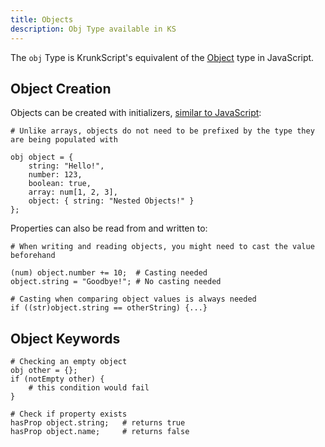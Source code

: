 ```yaml
---
title: Objects
description: Obj Type available in KS
---
```


The `obj` Type is KrunkScript's equivalent of the [Object](https://developer.mozilla.org/en-US/docs/Web/JavaScript/Reference/Global_Objects/Object) type in JavaScript.

## Object Creation

Objects can be created with initializers, [similar to JavaScript](https://developer.mozilla.org/en-US/docs/Web/JavaScript/Reference/Operators/Object_initializer):

```krnk
# Unlike arrays, objects do not need to be prefixed by the type they are being populated with

obj object = {
    string: "Hello!",
    number: 123,
    boolean: true,
    array: num[1, 2, 3],
    object: { string: "Nested Objects!" }
};
```

Properties can also be read from and written to:

```krnk
# When writing and reading objects, you might need to cast the value beforehand

(num) object.number += 10;  # Casting needed
object.string = "Goodbye!"; # No casting needed

# Casting when comparing object values is always needed
if ((str)object.string == otherString) {...}
```

## Object Keywords

```krnk
# Checking an empty object
obj other = {};
if (notEmpty other) {
	# this condition would fail
}

# Check if property exists
hasProp object.string;   # returns true
hasProp object.name;     # returns false
```
